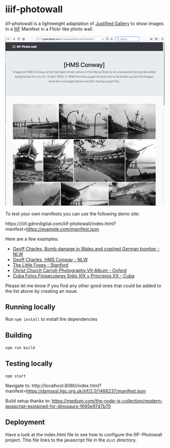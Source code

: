 # iiif-photowall
iiif-photowall is a lightweight adaptation of [Justified Gallery](http://miromannino.github.io/Justified-Gallery/) to show images in a [IIIF](https://iiif.io) Manifest in a Flickr like photo wall. 

<a href="https://iiif.gdmrdigital.com/iiif-photowall/index.html?manifest=https://damsssl.llgc.org.uk/iiif/2.0/1466237/manifest.json">
  <img src="https://raw.githubusercontent.com/glenrobson/iiif-photowall/master/examples/HMS_Conway.png"/>
</a>

To test your own manifests you can use the following demo site:

https:///iiif.gdmrdigital.com/iiif-photowall/index.html?manifest=https://example.com/manifest.json

Here are a few examples: 

 * [Geoff Charles, Bomb damage in Wales and crashed German bomber - NLW](https://iiif.gdmrdigital.com/iiif-photowall/index.html?manifest=https://damsssl.llgc.org.uk/iiif/2.0/1466237/manifest.json)
 * [Geoff Charles, HMS Conway - NLW](https://iiif.gdmrdigital.com/iiif-photowall/index.html?manifest=https://damsssl.llgc.org.uk/iiif/2.0/1465719/manifest.json)
 * [The Little Foxes - Stanford](https://iiif.gdmrdigital.com/iiif-photowall/index.html?manifest=https://purl.stanford.edu/sp236mx9008/iiif/manifest)
 * [Christ Church Carroll-Photography.VII-Album - Oxford](https://iiif.gdmrdigital.com/iiif-photowall/index.html?manifest=https://iiif.bodleian.ox.ac.uk/iiif/manifest/0b7eead9-312b-4fa2-970e-92405c552970.json)
 * [Cuba Fotos Finiseculares Siglo XIX y Principios XX - Cuba](http://iiif.gdmrdigital.com/iiif-photowall/index.html?manifest=http://imagenes.sld.cu/iiif/prezi/bdc/bnjm/fotos/bnjmscufotcub19-20/manifest.json)

Please let me know if you find any other good ones that could be added to the list above by creating an issue.

## Running locally

Run `npm install` to install the dependencies

## Building

`npm run build`

## Testing locally

`npm start`

Navigate to: http://localhost:8080/index.html?manifest=https://damsssl.llgc.org.uk/iiif/2.0/1466237/manifest.json

Build setup thanks to: https://medium.com/the-node-js-collection/modern-javascript-explained-for-dinosaurs-f695e9747b70

## Deployment

Have a look at the index.html file to see how to configure the IIIF-Photowall project. This file links to the javascript file in the `dist` directory. 
